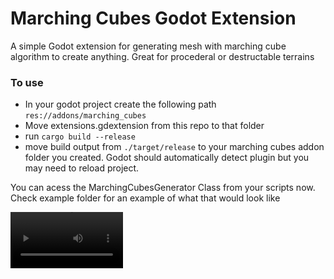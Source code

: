 # Marching Cubes Godot Extension  

A simple Godot extension for generating mesh with marching cube algorithm to create anything. Great for procederal or destructable terrains

### To use 
- In your godot project create the following path `res://addons/marching_cubes`  
- Move extensions.gdextension from this repo to that folder  
- run `cargo build --release`  
- move build output from `./target/release` to your marching cubes addon folder you created. Godot should automatically detect plugin but you may need to reload project.   

You can acess the MarchingCubesGenerator Class from your scripts now. Check example folder for an example of what that would look like 

<video src='https://github.com/user-attachments/assets/b36d7fb0-dec9-46d7-a22d-643154389e67' width=180/>  


### Using Perlin Noise to generate cave like terrain:  
![Screenshot 2025-06-04 062352](https://github.com/user-attachments/assets/a856482b-af08-4d00-8837-4c33a9391e84)


